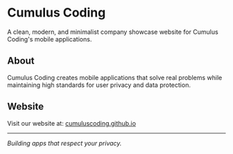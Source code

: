 # Cumulus Coding

A clean, modern, and minimalist company showcase website for Cumulus Coding's mobile applications.

## About

Cumulus Coding creates mobile applications that solve real problems while maintaining high standards for user privacy and data protection.

## Website

Visit our website at: [cumuluscoding.github.io](https://cumuluscoding.github.io)

---

*Building apps that respect your privacy.*
